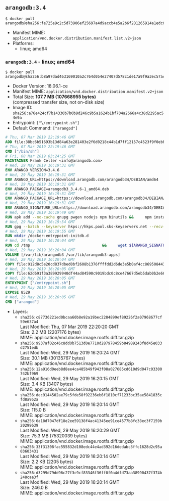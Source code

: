 ## `arangodb:3.4`

```console
$ docker pull arangodb@sha256:fe725e9c2c5d73906ef25697a4d9accb4e5a2b6f281265914a1edc63a94c2782
```

-	Manifest MIME: `application/vnd.docker.distribution.manifest.list.v2+json`
-	Platforms:
	-	linux; amd64

### `arangodb:3.4` - linux; amd64

```console
$ docker pull arangodb@sha256:b8a97dad463169010a2c764d054e27407d578c1de17a9f9a3ec57ace6eb1aebb
```

-	Docker Version: 18.06.1-ce
-	Manifest MIME: `application/vnd.docker.distribution.manifest.v2+json`
-	Total Size: **107.7 MB (107668955 bytes)**  
	(compressed transfer size, not on-disk size)
-	Image ID: `sha256:a76e424cf7b14330b7b0b9d246c9b5a1624b1bf704a2666a4c38d2295ac54e9a`
-	Entrypoint: `["\/entrypoint.sh"]`
-	Default Command: `["arangod"]`

```dockerfile
# Thu, 07 Mar 2019 22:19:46 GMT
ADD file:38bc6b51693b13d84a63e281403e2f6d0218c44b1d7ff12157c4523f9f0ebb1e in / 
# Thu, 07 Mar 2019 22:19:46 GMT
CMD ["/bin/sh"]
# Fri, 08 Mar 2019 03:24:25 GMT
MAINTAINER Frank Celler <info@arangodb.com>
# Wed, 29 May 2019 16:19:31 GMT
ENV ARANGO_VERSION=3.4.6
# Wed, 29 May 2019 16:19:31 GMT
ENV ARANGO_URL=https://download.arangodb.com/arangodb34/DEBIAN/amd64
# Wed, 29 May 2019 16:19:31 GMT
ENV ARANGO_PACKAGE=arangodb3_3.4.6-1_amd64.deb
# Wed, 29 May 2019 16:19:31 GMT
ENV ARANGO_PACKAGE_URL=https://download.arangodb.com/arangodb34/DEBIAN/amd64/arangodb3_3.4.6-1_amd64.deb
# Wed, 29 May 2019 16:19:31 GMT
ENV ARANGO_SIGNATURE_URL=https://download.arangodb.com/arangodb34/DEBIAN/amd64/arangodb3_3.4.6-1_amd64.deb.asc
# Wed, 29 May 2019 16:19:49 GMT
RUN apk add --no-cache gnupg pwgen nodejs npm binutils &&     npm install -g foxx-cli &&     rm -rf /root/.npm
# Wed, 29 May 2019 16:19:54 GMT
RUN gpg --batch --keyserver hkps://hkps.pool.sks-keyservers.net --recv-keys CD8CB0F1E0AD5B52E93F41E7EA93F5E56E751E9B
# Wed, 29 May 2019 16:19:55 GMT
RUN mkdir /docker-entrypoint-initdb.d
# Wed, 29 May 2019 16:20:04 GMT
RUN cd /tmp                                &&     wget ${ARANGO_SIGNATURE_URL}           &&     wget ${ARANGO_PACKAGE_URL}             &&     gpg --verify ${ARANGO_PACKAGE}.asc     &&     ar x ${ARANGO_PACKAGE} data.tar.gz     &&     tar -C / -x -z -f data.tar.gz          &&     sed -ri         -e 's!127\.0\.0\.1!0.0.0.0!g'         -e 's!^(file\s*=\s*).*!\1 -!'         -e 's!^\s*uid\s*=.*!!'         /etc/arangodb3/arangod.conf        &&     echo chgrp 0 /var/lib/arangodb3 /var/lib/arangodb3-apps &&     echo chmod 775 /var/lib/arangodb3 /var/lib/arangodb3-apps &&     rm -f /usr/bin/foxx &&     wget http://dl-cdn.alpinelinux.org/alpine/edge/main/x86_64/numactl-2.0.12-r2.apk &&     echo "5d6169428e3b8a5d0feda9948a199e9eb676b9a10961f643141f0e462eff38f1  numactl-2.0.12-r2.apk" | sha256sum -c &&     apk add ./numactl-2.0.12-r2.apk &&     wget http://dl-cdn.alpinelinux.org/alpine/edge/main/x86_64/numactl-tools-2.0.12-r2.apk &&     echo "c758d0ea59a50e2d130ae5df1c35c77da935521ac2649183abde16a6bb1fa4d5  numactl-tools-2.0.12-r2.apk" | sha256sum -c &&     apk add ./numactl-tools-2.0.12-r2.apk &&     rm -f ${ARANGO_PACKAGE}* data.tar.gz numactl-2.0.12-r2.apk numactl-tools-2.0.12-r2.apk
# Wed, 29 May 2019 16:20:04 GMT
VOLUME [/var/lib/arangodb3 /var/lib/arangodb3-apps]
# Wed, 29 May 2019 16:20:04 GMT
COPY file:912d8c5e20cd837dbed0bf2608b1376ffffdd2d6de3e5b0af4cc869508443235 in /entrypoint.sh 
# Wed, 29 May 2019 16:20:05 GMT
COPY file:62d691f3a389929940df44ad84590c9019bdc0c8ce47667d5eb5dab0b2e66954 in /usr/bin/foxx 
# Wed, 29 May 2019 16:20:05 GMT
ENTRYPOINT ["/entrypoint.sh"]
# Wed, 29 May 2019 16:20:05 GMT
EXPOSE 8529
# Wed, 29 May 2019 16:20:05 GMT
CMD ["arangod"]
```

-	Layers:
	-	`sha256:c87736221ed0bcaa60b8e92a19bec2284899ef89226f2a07968677cf59e637a4`  
		Last Modified: Thu, 07 Mar 2019 22:20:20 GMT  
		Size: 2.2 MB (2207176 bytes)  
		MIME: application/vnd.docker.image.rootfs.diff.tar.gzip
	-	`sha256:9937af02c46c8dd0b7513d0e7710d287978459b84989243f8d45e033d2751edb`  
		Last Modified: Wed, 29 May 2019 16:20:24 GMT  
		Size: 30.1 MB (30135767 bytes)  
		MIME: application/vnd.docker.image.rootfs.diff.tar.gzip
	-	`sha256:12a916d0eeb8d8ee4ca485b49f943f08a027685cd610d9d047c03300742bf969`  
		Last Modified: Wed, 29 May 2019 16:20:15 GMT  
		Size: 3.4 KB (3407 bytes)  
		MIME: application/vnd.docker.image.rootfs.diff.tar.gzip
	-	`sha256:dec9144502ae79c5fde58f92236eb6f1810cf71233bc35ae5841835cfd8a952a`  
		Last Modified: Wed, 29 May 2019 16:20:14 GMT  
		Size: 115.0 B  
		MIME: application/vnd.docker.image.rootfs.diff.tar.gzip
	-	`sha256:6a18d7047df18e2ee59138f4ac41345ee91ce4577b8fc38ec3f7159b20299639`  
		Last Modified: Wed, 29 May 2019 16:20:29 GMT  
		Size: 75.3 MB (75320039 bytes)  
		MIME: application/vnd.docker.image.rootfs.diff.tar.gzip
	-	`sha256:33f31308fac555832d108edc44e4ad392d16dedabc3ffc1628d2c95a03603431`  
		Last Modified: Wed, 29 May 2019 16:20:14 GMT  
		Size: 2.2 KB (2205 bytes)  
		MIME: application/vnd.docker.image.rootfs.diff.tar.gzip
	-	`sha256:d3299d79dd96c27f3c9cf83346f36ff0f0a4dfd73aa38990437f374b248caa3f`  
		Last Modified: Wed, 29 May 2019 16:20:14 GMT  
		Size: 246.0 B  
		MIME: application/vnd.docker.image.rootfs.diff.tar.gzip
